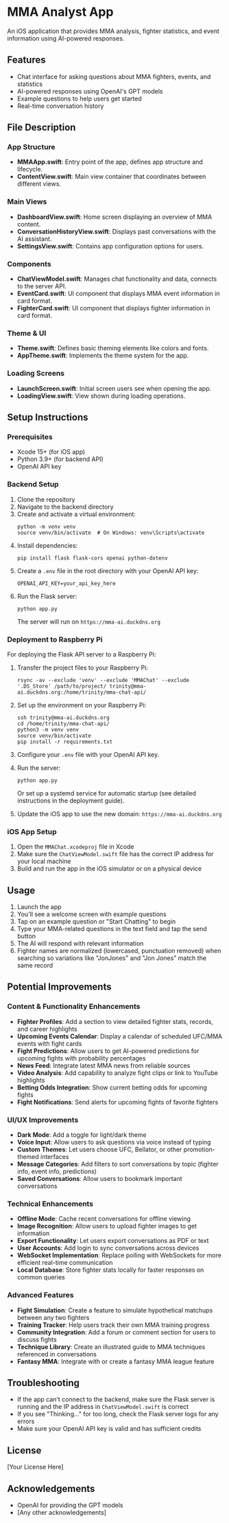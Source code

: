 # MMA Analyst App

An iOS application that provides MMA analysis, fighter statistics, and event information using AI-powered responses.

## Features

- Chat interface for asking questions about MMA fighters, events, and statistics
- AI-powered responses using OpenAI's GPT models
- Example questions to help users get started
- Real-time conversation history

## File Description

### App Structure
- **MMAApp.swift**: Entry point of the app, defines app structure and lifecycle.
- **ContentView.swift**: Main view container that coordinates between different views.

### Main Views
- **DashboardView.swift**: Home screen displaying an overview of MMA content.
- **ConversationHistoryView.swift**: Displays past conversations with the AI assistant.
- **SettingsView.swift**: Contains app configuration options for users.

### Components
- **ChatViewModel.swift**: Manages chat functionality and data, connects to the server API.
- **EventCard.swift**: UI component that displays MMA event information in card format.
- **FighterCard.swift**: UI component that displays fighter information in card format.

### Theme & UI
- **Theme.swift**: Defines basic theming elements like colors and fonts.
- **AppTheme.swift**: Implements the theme system for the app.

### Loading Screens
- **LaunchScreen.swift**: Initial screen users see when opening the app.
- **LoadingView.swift**: View shown during loading operations.

## Setup Instructions

### Prerequisites

- Xcode 15+ (for iOS app)
- Python 3.9+ (for backend API)
- OpenAI API key

### Backend Setup

1. Clone the repository
2. Navigate to the backend directory
3. Create and activate a virtual environment:
   ```
   python -m venv venv
   source venv/bin/activate  # On Windows: venv\Scripts\activate
   ```
4. Install dependencies:
   ```
   pip install flask flask-cors openai python-dotenv
   ```
5. Create a `.env` file in the root directory with your OpenAI API key:
   ```
   OPENAI_API_KEY=your_api_key_here
   ```
6. Run the Flask server:
   ```
   python app.py
   ```
   The server will run on `https://mma-ai.duckdns.org`

### Deployment to Raspberry Pi

For deploying the Flask API server to a Raspberry Pi:

1. Transfer the project files to your Raspberry Pi:
   ```
   rsync -av --exclude 'venv' --exclude 'MMAChat' --exclude '.DS_Store' /path/to/project/ trinity@mma-ai.duckdns.org:/home/trinity/mma-chat-api/
   ```

2. Set up the environment on your Raspberry Pi:
   ```
   ssh trinity@mma-ai.duckdns.org
   cd /home/trinity/mma-chat-api/
   python3 -m venv venv
   source venv/bin/activate
   pip install -r requirements.txt
   ```

3. Configure your `.env` file with your OpenAI API key.

4. Run the server:
   ```
   python app.py
   ```
   
   Or set up a systemd service for automatic startup (see detailed instructions in the deployment guide).

5. Update the iOS app to use the new domain: `https://mma-ai.duckdns.org`

### iOS App Setup

1. Open the `MMAChat.xcodeproj` file in Xcode
2. Make sure the `ChatViewModel.swift` file has the correct IP address for your local machine
3. Build and run the app in the iOS simulator or on a physical device

## Usage

1. Launch the app
2. You'll see a welcome screen with example questions
3. Tap on an example question or "Start Chatting" to begin
4. Type your MMA-related questions in the text field and tap the send button
5. The AI will respond with relevant information
6. Fighter names are normalized (lowercased, punctuation removed) when searching
   so variations like "JonJones" and "Jon Jones" match the same record

## Potential Improvements

### Content & Functionality Enhancements

- **Fighter Profiles**: Add a section to view detailed fighter stats, records, and career highlights
- **Upcoming Events Calendar**: Display a calendar of scheduled UFC/MMA events with fight cards
- **Fight Predictions**: Allow users to get AI-powered predictions for upcoming fights with probability percentages
- **News Feed**: Integrate latest MMA news from reliable sources
- **Video Analysis**: Add capability to analyze fight clips or link to YouTube highlights
- **Betting Odds Integration**: Show current betting odds for upcoming fights
- **Fight Notifications**: Send alerts for upcoming fights of favorite fighters

### UI/UX Improvements

- **Dark Mode**: Add a toggle for light/dark theme
- **Voice Input**: Allow users to ask questions via voice instead of typing
- **Custom Themes**: Let users choose UFC, Bellator, or other promotion-themed interfaces
- **Message Categories**: Add filters to sort conversations by topic (fighter info, event info, predictions)
- **Saved Conversations**: Allow users to bookmark important conversations

### Technical Enhancements

- **Offline Mode**: Cache recent conversations for offline viewing
- **Image Recognition**: Allow users to upload fighter images to get information
- **Export Functionality**: Let users export conversations as PDF or text
- **User Accounts**: Add login to sync conversations across devices
- **WebSocket Implementation**: Replace polling with WebSockets for more efficient real-time communication
- **Local Database**: Store fighter stats locally for faster responses on common queries

### Advanced Features

- **Fight Simulation**: Create a feature to simulate hypothetical matchups between any two fighters
- **Training Tracker**: Help users track their own MMA training progress
- **Community Integration**: Add a forum or comment section for users to discuss fights
- **Technique Library**: Create an illustrated guide to MMA techniques referenced in conversations
- **Fantasy MMA**: Integrate with or create a fantasy MMA league feature

## Troubleshooting

- If the app can't connect to the backend, make sure the Flask server is running and the IP address in `ChatViewModel.swift` is correct
- If you see "Thinking..." for too long, check the Flask server logs for any errors
- Make sure your OpenAI API key is valid and has sufficient credits

## License

[Your License Here]

## Acknowledgements

- OpenAI for providing the GPT models
- [Any other acknowledgements] 